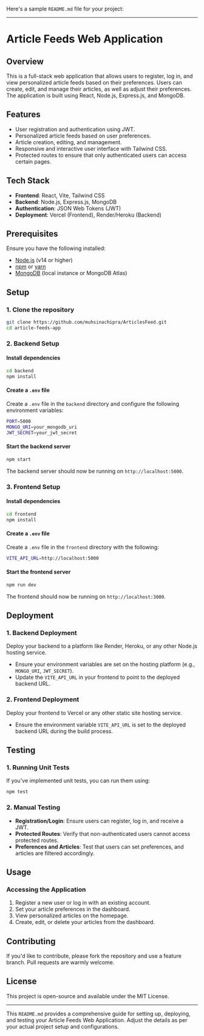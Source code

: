 Here's a sample `README.md` file for your project:

---

# Article Feeds Web Application

## Overview

This is a full-stack web application that allows users to register, log in, and view personalized article feeds based on their preferences. Users can create, edit, and manage their articles, as well as adjust their preferences. The application is built using React, Node.js, Express.js, and MongoDB.

## Features

- User registration and authentication using JWT.
- Personalized article feeds based on user preferences.
- Article creation, editing, and management.
- Responsive and interactive user interface with Tailwind CSS.
- Protected routes to ensure that only authenticated users can access certain pages.

## Tech Stack

- **Frontend**: React, Vite, Tailwind CSS
- **Backend**: Node.js, Express.js, MongoDB
- **Authentication**: JSON Web Tokens (JWT)
- **Deployment**: Vercel (Frontend), Render/Heroku (Backend)

## Prerequisites

Ensure you have the following installed:

- [Node.js](https://nodejs.org/) (v14 or higher)
- [npm](https://www.npmjs.com/) or [yarn](https://yarnpkg.com/)
- [MongoDB](https://www.mongodb.com/) (local instance or MongoDB Atlas)

## Setup

### 1. Clone the repository

```bash
git clone https://github.com/muhsinachipra/ArticlesFeed.git
cd article-feeds-app
```

### 2. Backend Setup

#### Install dependencies

```bash
cd backend
npm install
```

#### Create a `.env` file

Create a `.env` file in the `backend` directory and configure the following environment variables:

```bash
PORT=5000
MONGO_URI=your_mongodb_uri
JWT_SECRET=your_jwt_secret
```

#### Start the backend server

```bash
npm start
```

The backend server should now be running on `http://localhost:5000`.

### 3. Frontend Setup

#### Install dependencies

```bash
cd frontend
npm install
```

#### Create a `.env` file

Create a `.env` file in the `frontend` directory with the following:

```bash
VITE_API_URL=http://localhost:5000
```

#### Start the frontend server

```bash
npm run dev
```

The frontend should now be running on `http://localhost:3000`.

## Deployment

### 1. Backend Deployment

Deploy your backend to a platform like Render, Heroku, or any other Node.js hosting service.

- Ensure your environment variables are set on the hosting platform (e.g., `MONGO_URI`, `JWT_SECRET`).
- Update the `VITE_API_URL` in your frontend to point to the deployed backend URL.

### 2. Frontend Deployment

Deploy your frontend to Vercel or any other static site hosting service.

- Ensure the environment variable `VITE_API_URL` is set to the deployed backend URL during the build process.

## Testing

### 1. Running Unit Tests

If you've implemented unit tests, you can run them using:

```bash
npm test
```

### 2. Manual Testing

- **Registration/Login**: Ensure users can register, log in, and receive a JWT.
- **Protected Routes**: Verify that non-authenticated users cannot access protected routes.
- **Preferences and Articles**: Test that users can set preferences, and articles are filtered accordingly.

## Usage

### Accessing the Application

1. Register a new user or log in with an existing account.
2. Set your article preferences in the dashboard.
3. View personalized articles on the homepage.
4. Create, edit, or delete your articles from the dashboard.

## Contributing

If you'd like to contribute, please fork the repository and use a feature branch. Pull requests are warmly welcome.

## License

This project is open-source and available under the MIT License.

---

This `README.md` provides a comprehensive guide for setting up, deploying, and testing your Article Feeds Web Application. Adjust the details as per your actual project setup and configurations.